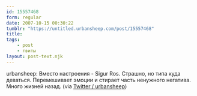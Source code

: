 ```yaml
---
id: 15557468
form: regular
date: 2007-10-15 00:30:22
tumblr: "https://untitled.urbansheep.com/post/15557468"
title:
tags:
    - post
    - твиты
layout: post-text.njk
---
```


<p>urbansheep: Вместо настроения - Sigur Ros. Страшно, но типа куда деваться. Перемешивает эмоции и стирает часть ненужного негатива. Много жизней назад. (via <a href="http://twitter.com/urbansheep/statuses/335658452">Twitter / urbansheep</a>)</p>

